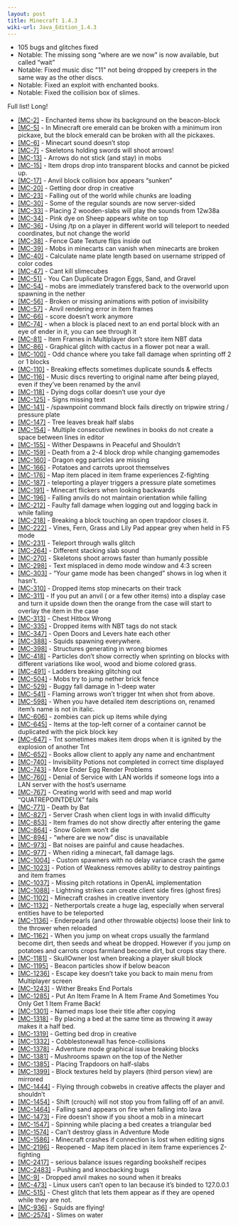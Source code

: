 ```yaml
---
layout: post
title: Minecraft 1.4.3
wiki-url: Java_Edition_1.4.3
---
```


* 105 bugs and glitches fixed
* Notable: The missing song “where are we now” is now available, but called “wait”
* Notable: Fixed music disc "11" not being dropped by creepers in the same way as the other discs.
* Notable: Fixed an exploit with enchanted books.
* Notable: Fixed the collision box of slimes.

Full list! Long!

* [[MC-2]](https://bugs.mojang.com/browse/MC-2) - Enchanted items show its background on the beacon-block
* [[MC-5]](https://bugs.mojang.com/browse/MC-5) - In Minecraft ore emerald can be broken with a minimum iron pickaxe, but the block emerald can be broken with all the pickaxes.
* [[MC-6]](https://bugs.mojang.com/browse/MC-6) - Minecart sound doesn’t stop
* [[MC-7]](https://bugs.mojang.com/browse/MC-7) - Skeletons holding swords will shoot arrows!
* [[MC-13]](https://bugs.mojang.com/browse/MC-13) - Arrows do not stick (and stay) in mobs
* [[MC-15]](https://bugs.mojang.com/browse/MC-15) - Item drops drop into transparent blocks and cannot be picked up.
* [[MC-17]](https://bugs.mojang.com/browse/MC-17) - Anvil block collision box appears “sunken”
* [[MC-20]](https://bugs.mojang.com/browse/MC-20) - Getting door drop in creative
* [[MC-23]](https://bugs.mojang.com/browse/MC-23) - Falling out of the world while chunks are loading
* [[MC-30]](https://bugs.mojang.com/browse/MC-30) - Some of the regular sounds are now server-sided
* [[MC-33]](https://bugs.mojang.com/browse/MC-33) - Placing 2 wooden-slabs will play the sounds from 12w38a
* [[MC-34]](https://bugs.mojang.com/browse/MC-34) - Pink dye on Sheep appears white on top
* [[MC-36]](https://bugs.mojang.com/browse/MC-36) - Using /tp on a player in different world will teleport to needed coordinates, but not change the world
* [[MC-38]](https://bugs.mojang.com/browse/MC-38) - Fence Gate Texture flips inside out
* [[MC-39]](https://bugs.mojang.com/browse/MC-39) - Mobs in minecarts can vanish when minecarts are broken
* [[MC-40]](https://bugs.mojang.com/browse/MC-40) - Calculate name plate length based on username stripped of color codes
* [[MC-47]](https://bugs.mojang.com/browse/MC-47) - Cant kill slimecubes
* [[MC-51]](https://bugs.mojang.com/browse/MC-51) - You Can Duplicate Dragon Eggs, Sand, and Gravel
* [[MC-54]](https://bugs.mojang.com/browse/MC-54) - mobs are immediately transfered back to the overworld upon spawning in the nether
* [[MC-56]](https://bugs.mojang.com/browse/MC-56) - Broken or missing animations with potion of invisibility
* [[MC-57]](https://bugs.mojang.com/browse/MC-57) - Anvil rendering error in item frames
* [[MC-66]](https://bugs.mojang.com/browse/MC-66) - score doesn’t work anymore
* [[MC-74]](https://bugs.mojang.com/browse/MC-74) - when a block is placed next to an end portal block with an eye of ender in it, you can see through it
* [[MC-81]](https://bugs.mojang.com/browse/MC-81) - Item Frames in Multiplayer don’t store item NBT data
* [[MC-86]](https://bugs.mojang.com/browse/MC-86) - Graphical glitch with cactus in a flower pot near a wall.
* [[MC-100]](https://bugs.mojang.com/browse/MC-100) - Odd chance where you take fall damage when sprinting off 2 or 1 blocks
* [[MC-110]](https://bugs.mojang.com/browse/MC-110) - Breaking effects sometimes duplicate sounds & effects
* [[MC-116]](https://bugs.mojang.com/browse/MC-116) - Music discs reverting to original name after being played, even if they’ve been renamed by the anvil
* [[MC-118]](https://bugs.mojang.com/browse/MC-118) - Dying dogs collar doesn’t use your dye
* [[MC-125]](https://bugs.mojang.com/browse/MC-125) - Signs missing text
* [[MC-141]](https://bugs.mojang.com/browse/MC-141) - /spawnpoint command block fails directly on tripwire string / pressure plate
* [[MC-147]](https://bugs.mojang.com/browse/MC-147) - Tree leaves break half slabs
* [[MC-154]](https://bugs.mojang.com/browse/MC-154) - Multiple consecutive newlines in books do not create a space between lines in editor
* [[MC-155]](https://bugs.mojang.com/browse/MC-155) - Wither Despawns in Peaceful and Shouldn’t
* [[MC-159]](https://bugs.mojang.com/browse/MC-159) - Death from a 2-4 block drop while changing gamemodes
* [[MC-160]](https://bugs.mojang.com/browse/MC-160) - Dragon egg particles are missing
* [[MC-166]](https://bugs.mojang.com/browse/MC-166) - Potatoes and carrots uproot themselves
* [[MC-176]](https://bugs.mojang.com/browse/MC-176) - Map item placed in item frame experiences Z-fighting
* [[MC-187]](https://bugs.mojang.com/browse/MC-187) - teleporting a player triggers a pressure plate sometimes
* [[MC-191]](https://bugs.mojang.com/browse/MC-191) - Minecart flickers when looking backwards
* [[MC-196]](https://bugs.mojang.com/browse/MC-196) - Falling anvils do not maintain orientation while falling
* [[MC-212]](https://bugs.mojang.com/browse/MC-212) - Faulty fall damage when logging out and logging back in while falling
* [[MC-218]](https://bugs.mojang.com/browse/MC-218) - Breaking a block touching an open trapdoor closes it.
* [[MC-222]](https://bugs.mojang.com/browse/MC-222) - Vines, Fern, Grass and Lily Pad appear grey when held in F5 mode
* [[MC-231]](https://bugs.mojang.com/browse/MC-231) - Teleport through walls glitch
* [[MC-264]](https://bugs.mojang.com/browse/MC-264) - Different stacking slab sound
* [[MC-270]](https://bugs.mojang.com/browse/MC-270) - Skeletons shoot arrows faster than humanly possible
* [[MC-298]](https://bugs.mojang.com/browse/MC-298) - Text misplaced in demo mode window and 4:3 screen
* [[MC-303]](https://bugs.mojang.com/browse/MC-303) - “Your game mode has been changed” shows in log when it hasn’t.
* [[MC-310]](https://bugs.mojang.com/browse/MC-310) - Dropped items stop minecarts on their track
* [[MC-311]](https://bugs.mojang.com/browse/MC-311) - If you put an anvil ( or a few other items) into a display case and turn it upside down then the orange from the case will start to overlay the item in the case
* [[MC-313]](https://bugs.mojang.com/browse/MC-313) - Chest Hitbox Wrong
* [[MC-335]](https://bugs.mojang.com/browse/MC-335) - Dropped items with NBT tags do not stack
* [[MC-347]](https://bugs.mojang.com/browse/MC-347) - Open Doors and Levers hate each other
* [[MC-388]](https://bugs.mojang.com/browse/MC-388) - Squids spawning everywhere.
* [[MC-398]](https://bugs.mojang.com/browse/MC-398) - Structures generating in wrong biomes
* [[MC-418]](https://bugs.mojang.com/browse/MC-418) - Particles don’t show correctly when sprinting on blocks with different variations like wool, wood and biome colored grass.
* [[MC-491]](https://bugs.mojang.com/browse/MC-491) - Ladders breaking glitching out
* [[MC-504]](https://bugs.mojang.com/browse/MC-504) - Mobs try to jump nether brick fence
* [[MC-529]](https://bugs.mojang.com/browse/MC-529) - Buggy fall damage in 1-deep water
* [[MC-541]](https://bugs.mojang.com/browse/MC-541) - Flaming arrows won’t trigger tnt when shot from above.
* [[MC-598]](https://bugs.mojang.com/browse/MC-598) - When you have detailed item descriptions on, renamed item’s name is not in italic.
* [[MC-606]](https://bugs.mojang.com/browse/MC-606) - zombies can pick up items while dying
* [[MC-645]](https://bugs.mojang.com/browse/MC-645) - Items at the top-left corner of a container cannot be duplicated with the pick block key
* [[MC-647]](https://bugs.mojang.com/browse/MC-647) - Tnt sometimes makes item drops when it is ignited by the explosion of another Tnt
* [[MC-652]](https://bugs.mojang.com/browse/MC-652) - Books allow client to apply any name and enchantment
* [[MC-740]](https://bugs.mojang.com/browse/MC-740) - Invisibility Potions not completed in correct time displayed
* [[MC-743]](https://bugs.mojang.com/browse/MC-743) - More Ender Egg Render Problems
* [[MC-760]](https://bugs.mojang.com/browse/MC-760) - Denial of Service with LAN worlds if someone logs into a LAN server with the host’s username
* [[MC-767]](https://bugs.mojang.com/browse/MC-767) - Creating world with seed and map world “QUATREPOINTDEUX” fails
* [[MC-771]](https://bugs.mojang.com/browse/MC-771) - Death by Bat
* [[MC-827]](https://bugs.mojang.com/browse/MC-827) - Server Crash when client logs in with invalid difficulty
* [[MC-853]](https://bugs.mojang.com/browse/MC-853) - Item frames do not show directly after entering the game
* [[MC-864]](https://bugs.mojang.com/browse/MC-864) - Snow Golem won’t die
* [[MC-894]](https://bugs.mojang.com/browse/MC-894) - “where are we now” disc is unavailable
* [[MC-973]](https://bugs.mojang.com/browse/MC-973) - Bat noises are painful and cause headaches.
* [[MC-977]](https://bugs.mojang.com/browse/MC-977) - When riding a minecart, fall damage lags.
* [[MC-1004]](https://bugs.mojang.com/browse/MC-1004) - Custom spawners with no delay variance crash the game
* [[MC-1023]](https://bugs.mojang.com/browse/MC-1023) - Potion of Weakness removes ability to destroy paintings and item frames
* [[MC-1037]](https://bugs.mojang.com/browse/MC-1037) - Missing pitch rotations in OpenAL implementation
* [[MC-1088]](https://bugs.mojang.com/browse/MC-1088) - Lightning strikes can create client side fires (ghost fires)
* [[MC-1102]](https://bugs.mojang.com/browse/MC-1102) - Minecraft crashes in creative inventory
* [[MC-1132]](https://bugs.mojang.com/browse/MC-1132) - Netherportals create a huge lag, especially when serveral entities have to be teleported
* [[MC-1136]](https://bugs.mojang.com/browse/MC-1136) - Enderpearls (and other throwable objects) loose their link to the thrower when reloaded
* [[MC-1162]](https://bugs.mojang.com/browse/MC-1162) - When you jump on wheat crops usually the farmland become dirt, then seeds and wheat be dropped. However if you jump on potatoes and carrots crops farmland become dirt, but crops stay there.
* [[MC-1181]](https://bugs.mojang.com/browse/MC-1181) - SkullOwner lost when breaking a player skull block
* [[MC-1195]](https://bugs.mojang.com/browse/MC-1195) - Beacon particles show if below beacon
* [[MC-1236]](https://bugs.mojang.com/browse/MC-1236) - Escape key doesn’t take you back to main menu from Multiplayer screen
* [[MC-1243]](https://bugs.mojang.com/browse/MC-1243) - Wither Breaks End Portals
* [[MC-1285]](https://bugs.mojang.com/browse/MC-1285) - Put An Item Frame In A Item Frame And Sometimes You Only Get 1 Item Frame Back!
* [[MC-1301]](https://bugs.mojang.com/browse/MC-1301) - Named maps lose their title after copying
* [[MC-1318]](https://bugs.mojang.com/browse/MC-1318) - By placing a bed at the same time as throwing it away makes it a half bed.
* [[MC-1319]](https://bugs.mojang.com/browse/MC-1319) - Getting bed drop in creative
* [[MC-1332]](https://bugs.mojang.com/browse/MC-1332) - Cobblestonewall has fence-collisions
* [[MC-1378]](https://bugs.mojang.com/browse/MC-1378) - Adventure mode graphical issue breaking blocks
* [[MC-1381]](https://bugs.mojang.com/browse/MC-1381) - Mushrooms spawn on the top of the Nether
* [[MC-1385]](https://bugs.mojang.com/browse/MC-1385) - Placing Trapdoors on half-slabs
* [[MC-1399]](https://bugs.mojang.com/browse/MC-1399) - Block textures held by players (third person view) are mirrored
* [[MC-1444]](https://bugs.mojang.com/browse/MC-1444) - Flying through cobwebs in creative affects the player and shouldn’t
* [[MC-1454]](https://bugs.mojang.com/browse/MC-1454) - Shift (crouch) will not stop you from falling off of an anvil.
* [[MC-1464]](https://bugs.mojang.com/browse/MC-1464) - Falling sand appears on fire when falling into lava
* [[MC-1473]](https://bugs.mojang.com/browse/MC-1473) - Fire doesn’t show if you shoot a mob in a minecart
* [[MC-1547]](https://bugs.mojang.com/browse/MC-1547) - Spinning while placing a bed creates a triangular bed
* [[MC-1574]](https://bugs.mojang.com/browse/MC-1574) - Can’t destroy glass in Adventure Mode
* [[MC-1586]](https://bugs.mojang.com/browse/MC-1586) - Minecraft crashes if connection is lost when editing signs
* [[MC-2196]](https://bugs.mojang.com/browse/MC-2196) - Reopened - Map item placed in item frame experiences Z-fighting
* [[MC-2417]](https://bugs.mojang.com/browse/MC-2417) - serious balance issues regarding bookshelf recipes
* [[MC-2483]](https://bugs.mojang.com/browse/MC-2483) - Pushing and knocbacking bugs
* [[MC-9]](https://bugs.mojang.com/browse/MC-9) - Dropped anvil makes no sound when it breaks
* [[MC-473]](https://bugs.mojang.com/browse/MC-473) - Linux users can’t open to lan because it’s binded to 127.0.0.1
* [[MC-515]](https://bugs.mojang.com/browse/MC-515) - Chest glitch that lets them appear as if they are opened while they are not.
* [[MC-936]](https://bugs.mojang.com/browse/MC-936) - Squids are flying!
* [[MC-2574]](https://bugs.mojang.com/browse/MC-2574) - Slimes on water
